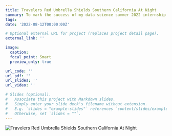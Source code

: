 ```yaml
---
title: Travelers Red Umbrella Shields Southern California At Night
summary: To mark the success of my data science summer 2022 internship at Travelers.
tags:
date: '2022-08-12T00:00:00Z'

# Optional external URL for project (replaces project detail page).
external_link: ''

image:
  caption:
  focal_point: Smart
  preview_only: true

url_code: ''
url_pdf: ''
url_slides: ''
url_video: ''

# Slides (optional).
#   Associate this project with Markdown slides.
#   Simply enter your slide deck's filename without extension.
#   E.g. `slides = "example-slides"` references `content/slides/example-slides.md`.
#   Otherwise, set `slides = ""`.
---
```

<img src="featured_gif.gif" alt="Travelers Red Umbrella Shields Southern California At Night"/>

